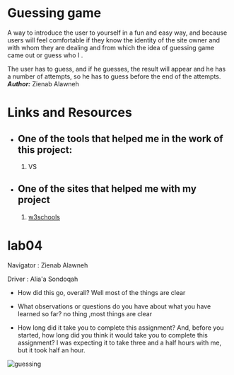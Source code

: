 # Guessing game

  A way to introduce the user to yourself in a fun and easy way, and because users will feel comfortable if they know the identity of the site owner and with whom they are dealing and from which the idea of guessing game came out or guess who I .


 The user has to guess, and if he guesses, the result will appear and he has a number of attempts, so he has to guess before the end of the attempts.
***Author:*** Zienab Alawneh

# **Links and Resources**

+ ## One of the tools that helped me in the work of this project: 
  1. VS
+ ## One of the sites that helped me with my project
  1. [w3schools](https://www.w3schools.com/)
  
# lab04 

Navigator : Zienab Alawneh

Driver : Alia'a Sondoqah 


+ How did this go, overall? Well most of the things are clear

+ What observations or questions do you have about what you have learned so far?  no thing  ,most things are clear

+ How long did it take you to complete this assignment? And, before you started, how long did you think it would take you to complete this assignment? I was expecting it to take three and a half hours with me, but it took half an  hour.

![guessing](img/giphy.gif)

